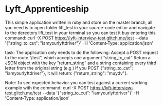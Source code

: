 # Lyft_Apprenticeship
This simple application written in ruby and store on the master branch,
all you need is to open folder lift_test in your source-code editor and navigate to the derectory lift_test in your terminal so you can test it buy entering this command:
 curl -X POST https://lyft-interview-test.glitch.me/test --data '{"string_to_cut": "iamyourlyftdriver"}' -H 'Content-Type: application/json'

task: 
The application only needs to do the following:
Accept a POST request to the route “/test”, which accepts one argument “string_to_cut”
Return a JSON object with the key “return_string” and a string containing every third letter from the original string
(e.g.) If you POST {"string_to_cut": "iamyourlyftdriver"}, it will return: {"return_string": "muydv"}.

Note: To see expected behavior you can test against a current working example with the command: 
curl -X POST https://lyft-interview-test.glitch.me/test --data '{"string_to_cut": "iamyourlyftdriver"}' -H 'Content-Type: application/json'
